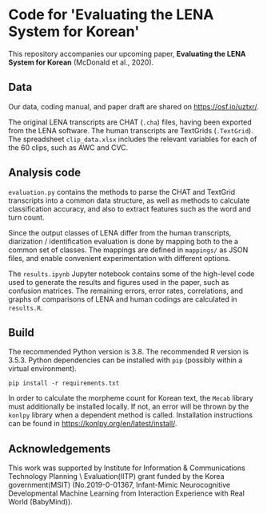 # Code for 'Evaluating the LENA System for Korean'

This repository accompanies our upcoming paper, **Evaluating the LENA System for Korean** (McDonald et al., 2020).

## Data
Our data, coding manual, and paper draft are shared on https://osf.io/uztxr/.

The original LENA transcripts are CHAT (`.cha`) files, having been exported from the LENA software.
The human transcripts are TextGrids (`.TextGrid`).
The spreadsheet `clip_data.xlsx` includes the relevant variables for each of the 60 clips, such as AWC and CVC.

## Analysis code
`evaluation.py` contains the methods to parse the CHAT and TextGrid transcripts into a common data structure, as well as methods to calculate classification accuracy, and also to extract features such as the word and turn count.

Since the output classes of LENA differ from the human transcripts, diarization / identification evaluation is done by mapping both to the a common set of classes.
The mappings are defined in `mappings/` as JSON files, and enable convenient experimentation with different options.

The `results.ipynb` Jupyter notebook contains some of the high-level code used to generate the results and figures used in the paper, such as confusion matrices. 
The remaining errors, error rates, correlations, and graphs of comparisons of LENA and human codings are calculated in `results.R`.


## Build

The recommended Python version is 3.8.
The recommended R version is 3.5.3.
Python dependencies can be installed with `pip` (possibly within a virtual environment).

```
pip install -r requirements.txt
```

In order to calculate the morpheme count for Korean text, the `Mecab` library must additionally be installed locally.
If not, an error will be thrown by the `konlpy` library when a dependent method is called.
Installation instructions can be found in https://konlpy.org/en/latest/install/.


## Acknowledgements

This work was supported by Institute for Information & Communications Technology Planning \ Evaluation(IITP) grant funded by the Korea government(MSIT) (No.2019-0-01367, Infant-Mimic Neurocognitive Developmental Machine Learning from Interaction Experience with Real World (BabyMind)).
